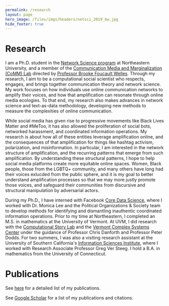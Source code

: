 ```yaml
---
permalink: /research
layout: page
hero_image: /files/imgs/headers/netsci_2019_bw.jpg
hide_footer: true
---
```



# Research

I am a Ph.D. student in the [Network Science program](https://www.networkscienceinstitute.org/) at Northeastern University, and a member of the [Communication Media and Marginalization (CoMM) Lab](https://www.networkscienceinstitute.org/commlab) directed by [Professor Brooke Foucault Welles](http://brooke-welles.squarespace.com/). Through my research, I aim to be a computational social scientist who respects, engages, and brings together communication theory and network science. My work focuses on how individuals use online communication networks to amplify their voices, and how that amplification can resonate through online media ecologies. To that end, my research also makes advances in network science and text-as-data methodology, developing new methods to measure the complexities of online communication.

While social media has given rise to progressive movements like Black Lives Matter and #MeToo, it has also allowed the proliferation of social bots, networked harassment, and coordinated information operations. My research is about how all of these entities leverage amplification online, and the consequences of that amplification for things like hashtag activism, polarization, and misinformation. In particular, I am interested in the network structure of amplification, and the recurring patterns that emerge from such amplification. By understanding these structural patterns, I hope to help social media platforms create more equitable online spaces. Women, Black people, those from the LGBTQ+ community, and many others have long had their voices exlucded from the public sphere, and it is my goal to better understand amplification processes so that we may more justly promote those voices, and safeguard their communities from discursive and structural manipulation by adversarial actors.

During my Ph.D., I have interned with Facebook [Core Data Science](https://research.fb.com/teams/core-data-science/), where I worked with Dr. Monica Lee and the Political Organizations & Society team to develop methods for identifying and dismantling inauthentic coordinated information operations. Prior to my time at Northeastern, I completed an M.S. in mathematics at the University of Vermont. At UVM, I did research with the [Computational Story Lab](https://www.uvm.edu/storylab/) and the [Vermont Complex Systems Center](https://vermontcomplexsystems.org/) under the guidance of Professor Chris Danforth and Professor Peter Dodds. For two summers, I was also a visiting research assistant at the University of Southern California's [Information Sciences Institute](https://www.isi.edu/home), where I worked with Research Associate Professor Greg Ver Steeg. I hold a B.A. in mathematics from the University of Connecticut.

# Publications

<i class="fas fa-book-open fa-2x"></i> See [here](/publications) for a detailed list of my publications.

<i class="ai ai-google-scholar ai-2x"></i> See [Google Scholar](https://scholar.google.com/citations?user=hRNEOnAAAAAJ) for a list of my publications and citations.
